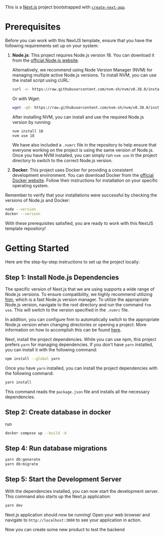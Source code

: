 This is a [Next.js](https://nextjs.org/) project bootstrapped with [`create-next-app`](https://github.com/vercel/next.js/tree/canary/packages/create-next-app).

# Prerequisites

Before you can work with this NextJS template, ensure that you have the following requirements set up on your system:

1. **Node.js**: This project requires Node.js version 18. You can download it from the [official Node.js website](https://nodejs.org/).

   Alternatively, we recommend using Node Version Manager (NVM) for managing multiple active Node.js versions. To install NVM, you can use the install script using cURL:

   ```bash
   curl -o- https://raw.githubusercontent.com/nvm-sh/nvm/v0.38.0/install.sh | bash
   ```

   Or with Wget:

   ```bash
   wget -qO- https://raw.githubusercontent.com/nvm-sh/nvm/v0.38.0/install.sh | bash
   ```

   After installing NVM, you can install and use the required Node.js version by running:

   ```bash
   nvm install 18
   nvm use 18
   ```

   We have also included a `.nvmrc` file in the repository to help ensure that everyone working on the project is using the same version of Node.js. Once you have NVM installed, you can simply run `nvm use` in the project directory to switch to the correct Node.js version.

2. **Docker**: This project uses Docker for providing a consistent development environment. You can download Docker from the [official Docker website](https://www.docker.com/). Follow their instructions for installation on your specific operating system.

Remember to verify that your installations were successful by checking the versions of Node.js and Docker:

```bash
node --version
docker --version
```

With these prerequisites satisfied, you are ready to work with this NextJS template repository!

# Getting Started

Here are the step-by-step instructions to set up the project locally:

## Step 1: Install Node.js Dependencies

The specific version of Next.js that we are using supports a wide range of Node.js versions. To ensure compatibility, we highly recommend utilizing [fnm](https://github.com/Schniz/fnm), which is a fast Node.js version manager. To utilize the appropriate Node.js version, navigate to the root directory and run the command `fnm use`. This will switch to the version specified in the `.nvmrc` file.

In addition, you can configure fnm to automatically switch to the appropriate Node.js version when changing directories or opening a project. More information on how to accomplish this can be found [here](https://github.com/Schniz/fnm#zsh).

Next, install the project dependencies. While you can use npm, this project prefers `yarn` for managing dependencies. If you don't have `yarn` installed, you can install it with the following command:

```bash
npm install --global yarn
```

Once you have `yarn` installed, you can install the project dependencies with the following command:

```bash
yarn install
```

This command reads the `package.json` file and installs all the necessary dependencies.

## Step 2: Create database in docker

run

```bash
docker compose up --build -d
```

## Step 4: Run database migrations

```bash
yarn db:generate
yarn db:migrate
```

## Step 5: Start the Development Server

With the dependencies installed, you can now start the development server. This command also starts up the Next.js application:

```bash
yarn dev
```

Next.js application should now be running! Open your web browser and navigate to `http://localhost:3000` to see your application in action.

Now you can create some new product to test the backend

